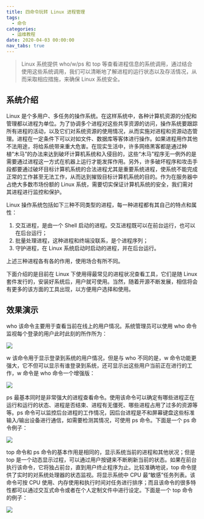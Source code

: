 ```yaml
---
title: 四命令玩转 Linux 进程管理
tags:
  - 命令
categories:
  - 运维教程
date: 2020-04-03 00:00:00
nav_tabs: true
---
```


> Linux 系统提供 who/w/ps 和 top 等查看进程信息的系统调用，通过结合使用这些系统调用，我们可以清晰地了解进程的运行状态以及存活情况，从而采取相应措施，来确保 Linux 系统安全。

<!-- more -->

## 系统介绍

Linux 是个多用户、多任务的操作系统。在这样系统中，各种计算机资源的分配和管理都以进程为单位。为了协调多个进程对这些共享资源的访问，操作系统要跟踪所有进程的活动，以及它们对系统资源的使用情况，从而实施对进程和资源动态管理。进程在一定条件下可以对如文件、数据库等客体进行操作。如果进程用作其他不法用途，将给系统带来重大危害。在现实生活中，许多网络黑客都是通过种植“木马”的办法来达到破坏计算机系统和入侵目的，这些“木马”程序无一例外的是需要通过进程这一方式在机器上运行才能发挥作用。另外，许多破坏程序和攻击手段都要通过破坏目标计算机系统的合法进程尤其是重要系统进程，使系统不能完成正常的工作甚至无法工作，从而达到摧毁目标计算机系统的目的。作为在服务器中占绝大多数市场份额的 Linux 系统，需要切实保证计算机系统的安全，我们需对其进程进行监控和保护。

Linux 操作系统包括如下三种不同类型的进程，每一种进程都有其自己的特点和属性：

1. 交互进程，是由一个 Shell 启动的进程。交互进程既可以在前台运行，也可以在后台运行；
2. 批量处理进程，这种进程和终端没联系，是个进程序列；
3. 守护进程，在 Linux 系统启动时启动的进程，并在后台运行。

上述三种进程各有各的作用，使用场合有所不同。

下面介绍的是目前在 Linux 下使用得最常见的进程状况查看工具，它们是随 Linux 套件发行的，安装好系统后，用户就可使用。当然，随着开源不断发展，相信将会有更多的该方面的工具出现，以方便用户选择和使用。

## 效果演示

who 该命令主要用于查看当前在线上的用户情况。系统管理员可以使用 who 命令监视每个登录的用户此时此刻的所作所为：

![](https://cdn.dusays.com/2020/04/207-1.jpg)

w 该命令用于显示登录到系统的用户情况，但是与 who 不同的是，w 命令功能更强大，它不但可以显示有谁登录到系统，还可显示出这些用户当前正在进行的工作，w 命令是 who 命令一个增强版：

![](https://cdn.dusays.com/2020/04/207-2.jpg)

ps 最基本同时是非常强大的进程查看命令。使用该命令可以确定有哪些进程正在运行和运行的状态、进程是否结束、进程有无僵死、哪些进程占用了过多的资源等等。ps 命令可以监控后台进程的工作情况，因后台进程是不和屏幕键盘这些标准输入/输出设备进行通信，如需要检测其情况，可使用 ps 命令。下面是一个 ps 命令例子：

![](https://cdn.dusays.com/2020/04/207-3.jpg)

top 命令和 ps 命令的基本作用是相同的，显示系统当前的进程和其他状况；但是 top 是一个动态显示过程，可以通过用户按键来不断刷新当前的状态。如果在前台执行该命令，它将独占前台，直到用户终止程序为止。比较准确地说，top 命令提供了实时的对系统处理器的状态监视。将显示系统中 CPU 最“敏感”任务列表。该命令可按 CPU 使用、内存使用和执行时间对任务进行排序；而且该命令的很多特性都可以通过交互式命令或者在个人定制文件中进行设定。下面是一个 top 命令的例子：

![](https://cdn.dusays.com/2020/04/207-4.jpg)